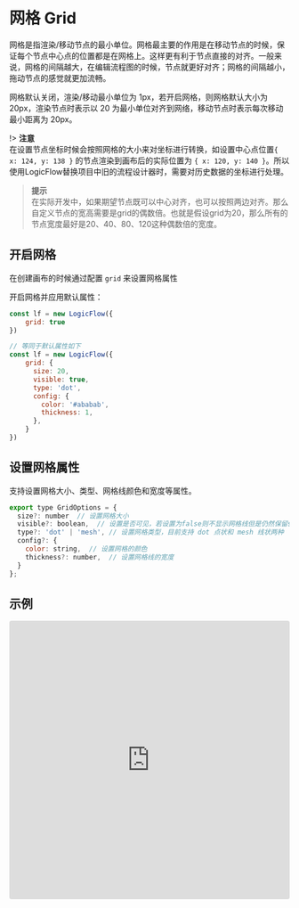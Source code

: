 # 网格 Grid

网格是指渲染/移动节点的最小单位。网格最主要的作用是在移动节点的时候，保证每个节点中心点的位置都是在网格上。这样更有利于节点直接的对齐。一般来说，网格的间隔越大，在编辑流程图的时候，节点就更好对齐；网格的间隔越小，拖动节点的感觉就更加流畅。

网格默认关闭，渲染/移动最小单位为 1px，若开启网格，则网格默认大小为 20px，渲染节点时表示以 20 为最小单位对齐到网络，移动节点时表示每次移动最小距离为 20px。

!> **注意**  
在设置节点坐标时候会按照网格的大小来对坐标进行转换，如设置中心点位置`{ x: 124, y: 138 }` 的节点渲染到画布后的实际位置为 `{ x: 120, y: 140 }`。所以使用LogicFlow替换项目中旧的流程设计器时，需要对历史数据的坐标进行处理。

> **提示**  
> 在实际开发中，如果期望节点既可以中心对齐，也可以按照两边对齐。那么自定义节点的宽高需要是grid的偶数倍。也就是假设grid为20，那么所有的节点宽度最好是20、40、80、120这种偶数倍的宽度。

## 开启网格
在创建画布的时候通过配置 `grid` 来设置网格属性

开启网格并应用默认属性：
```js
const lf = new LogicFlow({
    grid: true
})

// 等同于默认属性如下
const lf = new LogicFlow({
    grid: {
      size: 20,
      visible: true,
      type: 'dot',
      config: {
        color: '#ababab',
        thickness: 1,
      },
    }
})
```

## 设置网格属性

支持设置网格大小、类型、网格线颜色和宽度等属性。

```js
export type GridOptions = {
  size?: number  // 设置网格大小
  visible?: boolean,  // 设置是否可见，若设置为false则不显示网格线但是仍然保留size栅格的效果
  type?: 'dot' | 'mesh', // 设置网格类型，目前支持 dot 点状和 mesh 线状两种
  config?: {
    color: string,  // 设置网格的颜色
    thickness?: number,  // 设置网格线的宽度
  }
};
```

## 示例

<iframe src="https://codesandbox.io/embed/logicflow-base8-hxtqr?fontsize=14&hidenavigation=1&theme=dark&view=preview"
     style="width:100%; height:500px; border:0; border-radius: 4px; overflow:hidden;"
     title="logicflow-base8"
     allow="accelerometer; ambient-light-sensor; camera; encrypted-media; geolocation; gyroscope; hid; microphone; midi; payment; usb; vr; xr-spatial-tracking"
     sandbox="allow-forms allow-modals allow-popups allow-presentation allow-same-origin allow-scripts"
   ></iframe>